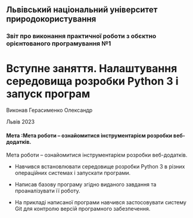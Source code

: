 ## Львівський національний університет природокористування 
### Звіт про виконання практичної роботи з обєктно орієнтованого програмування №1
# Вступне заняття. Налаштування середовища розробки Python 3 і запуск програм
Виконав Герасименко Олександр

Львів 2023
#### Мета :Мета роботи – ознайомитися інструментарієм розробки веб-додатків.
Мета роботи – ознайомитися інструментарієм розробки веб-додатків.

- Навчився встановлювати середовище розробки Python 3 в різних
операційних системах і запускати програми.

- Написав базову програму згідно виданого завдання та проаналізувати
її роботу.

- На прикладі написаної програми навчився застосовувати систему Git
для контролю версій програмного забезпечення.



